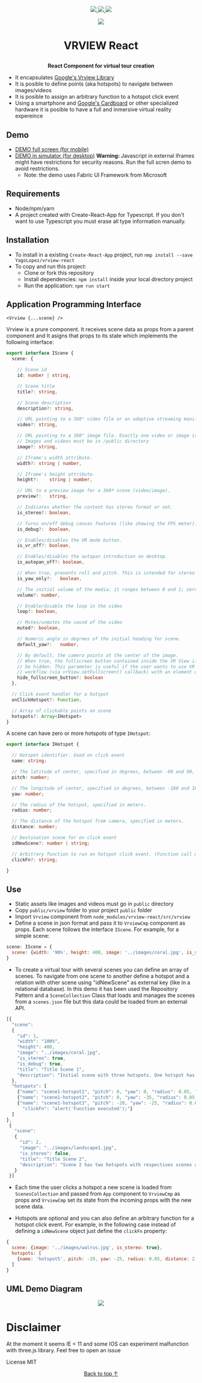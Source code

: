 <p align="center">

  <a href="https://travis-ci.org/YagoLopez/vrview-react" title="Build Status">
    <img src="https://travis-ci.org/YagoLopez/vrview-react.svg?branch=master" />
  </a>

  <a href="https://codeclimate.com/github/YagoLopez/vrview-react/maintainability">
    <img src="https://api.codeclimate.com/v1/badges/c294fc94b8d840217b1c/maintainability" />
  </a>
  <a href="https://yagolopez.js.org/vrview-react/deps/deps.html" title="Dependencies Analysis">
    <img src="https://img.shields.io/badge/dependencies-analysis-blue.svg" />
  </a>

</p>

<p align="center"><img src="360.jpg" /></p>

# <p align="center">VRVIEW React</p>

<b><p align="center">React Component for virtual tour creation</p></b>

- It encapsulates <a href="https://developers.google.com/vr/concepts/vrview" target="_blank">Google's Vrview Library</a>
- It is posible to define points (aka hotspots) to navigate between images/videos
- It is posible to assign an arbitrary function to a hotspot click event
- Using a smartphone and <a href="https://vr.google.com/cardboard/" target="_blank">Google's Cardboard</a>
  or other specialized hardware it is posible to have a full and inmersive virtual reality expereince

## Demo

- <a href="https://yagolopez.js.org/vrview-react/build/" target="_blank">DEMO full screen (for mobile)</a>
- <a href="http://mobiletest.me/htc_one_emulator/?u=https://yagolopez.js.org/vrview-react/build/"
  target="_blank">DEMO in simulator (for desktop)</a> <b>Warning: </b> Javascript in external iframes might have restrictions
  for security reasons. Run the full scren demo to avoid restrictions.
  - Note: the demo uses Fabric UI Framework from Microsoft

## Requirements
- Node/npm/yarn
- A project created with Create-React-App for Typescript. If you don't want to use Typescript you must erase all
  type information manually.

## Installation

- To install in a existing `Create-React-App` project, run `nmp install --save YagoLopez/vrview-react`
- To copy and run this project:
  - Clone or fork this repository
  - Install dependencies: `npm install` inside your local directory project
  - Run the application: `npm run start`

## Application Programming Interface

```reactjs
<Vrview {...scene} />
```

Vrview is a prure component. It receives scene data as props from a parent component and It asigns that props to its state which implements the following interface:

```typescript
export interface IScene {
  scene: {

    // Scene id
    id: number | string,

    // Scene title
    title?: string,

    // Scene description
    description?: string,

    // URL pointing to a 360° video file or an adaptive streaming manifest file (.mpd or .m3u8).
    video?: string,

    // URL pointing to a 360° image file. Exactly one video or image is required.
    // Images and videos must be in /public directory
    image?: string,

    // Iframe's width attribute.
    width?:	string | number,

    // Iframe's height attribute.
    height?:	string | number,

    // URL to a preview image for a 360º scene (video/image).
    preview?:	string,

    // Indicates whether the content has stereo format or not.
    is_stereo?:	boolean,

    // Turns on/off debug canvas features (like showing the FPS meter).
    is_debug?:	boolean,

    // Enables/disables the VR mode button.
    is_vr_off?:	boolean,

    // Enables/disables the autopan introduction on desktop.
    is_autopan_off?: boolean,

    // When true, prevents roll and pitch. This is intended for stereo panoramas.
    is_yaw_only?:	boolean,

    // The initial volume of the media; it ranges between 0 and 1; zero equals muted.
    volume?: number,

    // Enable/disable the loop in the video
    loop?: boolean,

    // Mutes/unmutes the sound of the video
    muted?: boolean,

    // Numeric angle in degrees of the initial heading for scene.
    default_yaw?:	number,

    // By default, the camera points at the center of the image.
    // When true, the fullscreen button contained inside the VR View iframe will
    // be hidden. This parameter is useful if the user wants to use VR View's fullscreen
    // workflow (via vrView.setFullscreen() callback) with an element outside the iframe.
    hide_fullscreen_button?: boolean
  },

  // Click event handler for a hotspot
  onClickHotspot?: Function,

  // Array of clickable points on scene
  hotspots?: Array<IHotspot>
}
```

A scene can have zero or more hotspots of type `IHotspot`:

```typescript
export interface IHotspot {

  // Hotspot identifier. Used on click event
  name: string;

  // The latitude of center, specified in degrees, between -90 and 90, with 0 at the horizon.
  pitch: number;

  // The longitude of center, specified in degrees, between -180 and 180, with 0 at the image center.
  yaw: number;

  // The radius of the hotspot, specified in meters.
  radius: number;

  // The distance of the hotspot from camera, specified in meters.
  distance: number;

  // Destination scene for on click event
  idNewScene?: number | string;

  // Arbitrary function to run on hotspot click event. (Function call must be string to be valid JSON)
  clickFn?: string;

}
```

## Use

- Static assets like images and videos must go in `public` directory
- Copy `public/vrview` folder to your project `public` folder
- Import `Vrview` component from `node_modules/vrview-react/src/vrview`
- Define a scene in json format and pass it to `VrviewCmp` component as props. Each scene follows the interface `IScene`.
  For example, for a simple scene:

```javascript
scene: IScene = {
  scene: {width: '90%', height: 400, image: '../images/coral.jpg', is_stereo: true, is_debug: true}
}
```

- To create a virtual tour with several scenes you can define an array of scenes. To navigate from one
  scene to another define a hotspot and a relation with other scene using "idNewScene" as external key (like in a
  relational database). In this demo it has been used the Repository Pattern and a `SceneCollection` Class that loads
  and manages the scenes from a `scenes.json` file but this data could be loaded from an external API.

```javascript
[{
  "scene":
  {
    "id": 1,
    "width": "100%",
    "height": 400,
    "image": "../images/coral.jpg",
    "is_stereo": true,
    "is_debug": true,
    "title": "Title Scene 1",
    "description": "Initial scene with three hotspots. One hotspot has a new scene associated, other has no new scene and the third executes a function"
  },
  "hotspots": [
    {"name": "scene1-hotspot1", "pitch": 0, "yaw": 0, "radius": 0.05, "distance": 2, "idNewScene": 2},
    {"name": "scene1-hotspot2", "pitch": 0, "yaw": -35, "radius": 0.05, "distance": 2},
    {"name": "scene1-hotspot3", "pitch": -20, "yaw": -25, "radius": 0.05, "distance": 2,
      "clickFn": "alert('Function executed');"}
  ]
},
 {
   "scene":
   {
     "id": 2,
     "image": "../images/landscape1.jpg",
     "is_stereo": false,
     "title": "Title Scene 2",
     "description": "Scene 2 has two hotspots with respectives scenes associated"
   }
 }]
```


- Each time the user clicks a hotspot a new scene is loaded from `ScenesCollection` and passed from `App`
  component to `VrviewCmp` as props and `VrviewCmp` set its state from the incoming props with the new scene data.

- Hotspots are optional and you can also define an arbitrary function for a hotspot click event.
  For example, in the following case instead of defining a `idNewScene` object just define the `clickFn` property:

```javascript
{
  scene: {image: '../images/walrus.jpg', is_stereo: true},
  hotspots: [
    {name: 'hotspot5', pitch: -20, yaw: -25, radius: 0.05, distance: 2, clickFn: '() => alert("Function executed")'}
  ]
}
```

## UML Demo Diagram
<p align="center"><img src="uml/uml.jpg" /></p>

# Disclaimer
At the moment it seems IE < 11 and some IOS can experiment malfunction with three.js library. Feel free to open an issue

License MIT

<p align="center"><a href="#">Back to top &uarr;</a></p>
